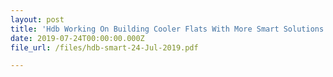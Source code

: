 ```yaml
---
layout: post
title: 'Hdb Working On Building Cooler Flats With More Smart Solutions'
date: 2019-07-24T00:00:00.000Z
file_url: /files/hdb-smart-24-Jul-2019.pdf

---
```


